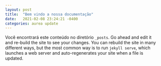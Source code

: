```yaml
---
layout: post
title:  "Bem vindo a nossa documentação"
date:   2021-02-08 23:24:21 -0400
categories: aurea update
---
```

Você encontrará este conteúdo no diretório `_posts`. Go ahead and edit it and re-build the site to see your changes. You can rebuild the site in many different ways, but the most common way is to run `jekyll serve`, which launches a web server and auto-regenerates your site when a file is updated.
